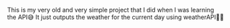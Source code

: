 This is my very old and very simple project that I did when I was learning the API😅
It just outputs the weather for the current day using weatherAPI🤷‍♂️
